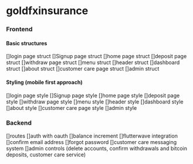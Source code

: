 # goldfxinsurance

### Frontend
#### Basic structures
[]login page struct
[]Signup page struct
[]home page struct
[]deposit page struct
[]withdraw page struct
[]menu struct
[]header struct
[]dashboard struct
[]about struct
[]customer care page struct
[]admin struct

#### Styling (mobile first approach)
[]login page style
[]Signup page style
[]home page style
[]deposit page style
[]withdraw page style
[]menu style
[]header style
[]dashboard style
[]about style
[]customer care page style
[]admin style

### Backend
[]routes
[]auth with oauth
[]balance increment
[]flutterwave integration
[]confirm email address
[]forgot password
[]customer care messaging system
[]admin controls (delete accounts, confirm withdrawals and bitcoin deposits, customer care service)
